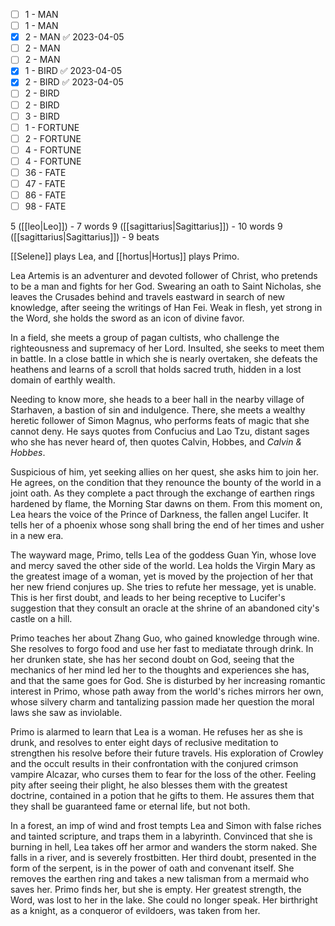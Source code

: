 
- [ ] 1 - MAN
- [ ] 1 - MAN
- [x] 2 - MAN ✅ 2023-04-05
- [ ] 2 - MAN
- [ ] 2 - MAN
- [x] 1 - BIRD ✅ 2023-04-05
- [x] 2 - BIRD ✅ 2023-04-05
- [ ] 2 - BIRD
- [ ] 2 - BIRD
- [ ] 3 - BIRD
- [ ] 1 - FORTUNE
- [ ] 2 - FORTUNE
- [ ] 4 - FORTUNE
- [ ] 4 - FORTUNE
- [ ] 36 - FATE
- [ ] 47 - FATE
- [ ] 86 - FATE
- [ ] 98 - FATE

5 ([[leo|Leo]]) - 7 words
9 ([[sagittarius|Sagittarius]]) - 10 words
9 ([[sagittarius|Sagittarius]]) - 9 beats

[[Selene]] plays Lea, and [[hortus|Hortus]] plays Primo.

Lea Artemis is an adventurer and devoted follower of Christ, who pretends to be a man and fights for her God. Swearing an oath to Saint Nicholas, she leaves the Crusades behind and travels eastward in search of new knowledge, after seeing the writings of Han Fei. Weak in flesh, yet strong in the Word, she holds the sword as an icon of divine favor.

In a field, she meets a group of pagan cultists, who challenge the righteousness and supremacy of her Lord. Insulted, she seeks to meet them in battle. In a close battle in which she is nearly overtaken, she defeats the heathens and learns of a scroll that holds sacred truth, hidden in a lost domain of earthly wealth. 

Needing to know more, she heads to a beer hall in the nearby village of Starhaven, a bastion of sin and indulgence. There, she meets a wealthy heretic follower of Simon Magnus, who performs feats of magic that she cannot deny. He says quotes from Confucius and Lao Tzu, distant sages who she has never heard of, then quotes Calvin, Hobbes, and *Calvin & Hobbes*. 

Suspicious of him, yet seeking allies on her quest, she asks him to join her. He agrees, on the condition that they renounce the bounty of the world in a joint oath. As they complete a pact through the exchange of earthen rings hardened by flame, the Morning Star dawns on them. From this moment on, Lea hears the voice of the Prince of Darkness, the fallen angel Lucifer. It tells her of a phoenix whose song shall bring the end of her times and usher in a new era.

The wayward mage, Primo, tells Lea of the goddess Guan Yin, whose love and mercy saved the other side of the world. Lea holds the Virgin Mary as the greatest image of a woman, yet is moved by the projection of her that her new friend conjures up. She tries to refute her message, yet is unable. This is her first doubt, and leads to her being receptive to Lucifer's suggestion that they consult an oracle at the shrine of an abandoned city's castle on a hill. 

Primo teaches her about Zhang Guo, who gained knowledge through wine. She resolves to forgo food and use her fast to mediatate through drink. In her drunken state, she has her second doubt on God, seeing that the mechanics of her mind led her to the thoughts and experiences she has, and that the same goes for God. She is disturbed by her increasing romantic interest in Primo, whose path away from the world's riches mirrors her own, whose silvery charm and tantalizing passion made her question the moral laws she saw as inviolable. 

Primo is alarmed to learn that Lea is a woman. He refuses her as she is drunk, and resolves to enter eight days of reclusive meditation to strengthen his resolve before their future travels. His exploration of Crowley and the occult results in their confrontation with the conjured crimson vampire Alcazar, who curses them to fear for the loss of the other. Feeling pity after seeing their plight, he also blesses them with the greatest doctrine, contained in a potion that he gifts to them. He assures them that they shall be guaranteed fame or eternal life, but not both.

In a forest, an imp of wind and frost tempts Lea and Simon with false riches and tainted scripture, and traps them in a labyrinth. Convinced that she is burning in hell, Lea takes off her armor and wanders the storm naked. She falls in a river, and is severely frostbitten. Her third doubt, presented in the form of the serpent, is in the power of oath and convenant itself. She removes the earthen ring and takes a new talisman from a mermaid who saves her. Primo finds her, but she is empty. Her greatest strength, the Word, was lost to her in the lake. She could no longer speak. Her birthright as a knight, as a conqueror of evildoers, was taken from her.











